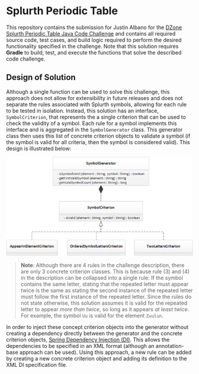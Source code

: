 # Splurth Periodic Table
This repository contains the submission for Justin Albano for the [DZone Splurth Periodic Table Java Code Challenge](https://dzone.com/articles/java-code-challenge-chemical-symbol-naming-part-on) and contains all required source code, test cases, and build logic required to perform the desired functionality specified in the challenge. Note that this solution requires **Gradle** to build, test, and execute the functions that solve the described code challenge.

## Design of Solution
Although a single function can be used to solve this challenge, this approach does not allow for extensibility in future releases and does not separate the rules associated with Splurth symbols, allowing for each rule to be tested in isolation. Instead, this solution has an interface, <code>SymbolCriterion</code>, that represents the a single criterion that can be used to check the validity of a symbol. Each rule for a symbol implements this interface and is aggregated in the <code>SymbolGenerator</code> class. This generator class then uses this list of concrete criterion objects to validate a symbol (if the symbol is valid for all criteria, then the symbol is considered valid). This design is illustrated below:

<center><img src="doc/ClassDiagram.png" /></center>

<blockquote><strong>Note</strong>: Although there are 4 rules in the challenge description, there are only 3 concrete criterion classes. This is because rule (3) and (4) in the description can be collapsed into a single rule: If the symbol contains the same letter, stating that the repeated letter must appear twice is the same as stating the second instance of the repeated letter must follow the first instance of the repeated letter. Since the rules do not state otherwise, this solution assumes it is valid for the repeated letter to appear <em>more than twice</em>, so long as it appears <em>at least twice</em>. For example, the symbol <code>Uu</code> is valid for the element <code>Zuulun</code>.</blockquote>

In order to inject these concept criterion objects into the generator without creating a dependency directly between the generator and the concrete criterion objects, [Spring Dependency Injection (DI)](http://docs.spring.io/spring/docs/current/spring-framework-reference/html/beans.html). This allows the dependencies to be specified in an XML format (although an annotation-base approach can be used). Using this approach, a new rule can be added by creating a new concrete criterion object and adding its definition to the XML DI specification file.